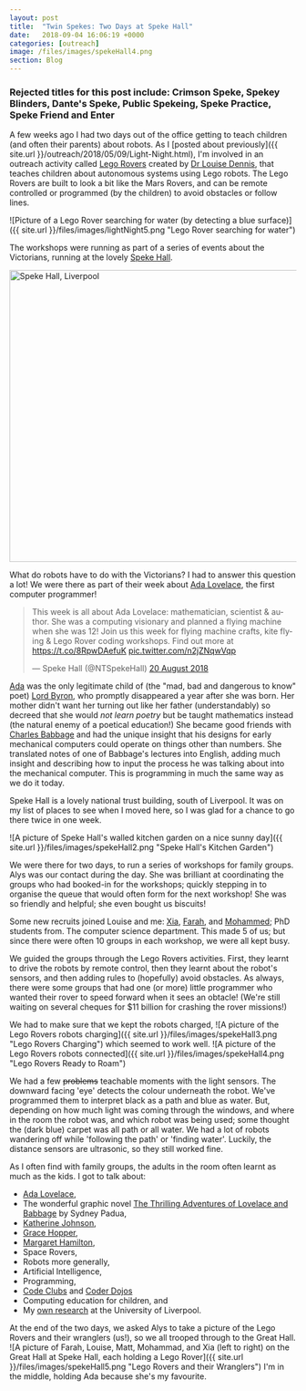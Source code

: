 ```yaml
---
layout: post
title:  "Twin Spekes: Two Days at Speke Hall"
date:   2018-09-04 16:06:19 +0000
categories: [outreach]
image: /files/images/spekeHall4.png
section: Blog
---
```


### Rejected titles for this post include: Crimson Speke, Spekey Blinders, Dante's Speke, Public Spekeing, Speke Practice, Speke Friend and Enter

A few weeks ago I had two days out of the office getting to teach children (and often their parents) about robots. As I [posted about previously]({{ site.url }}/outreach/2018/05/09/Light-Night.html), I'm involved in an outreach activity called [Lego Rovers](http://legorovers.csc.liv.ac.uk/) created by [Dr Louise Dennis](http://cgi.csc.liv.ac.uk/~lad/), that teaches children about autonomous systems using Lego robots. The Lego Rovers are built to look a bit like the Mars Rovers, and can be remote controlled or programmed (by the children) to avoid obstacles or follow lines.

![Picture of a Lego Rover searching for water (by detecting a blue surface)]({{ site.url }}/files/images/lightNight5.png "Lego Rover searching for water")

The workshops were running as part of a series of events about the Victorians, running at the lovely [Speke Hall](https://www.nationaltrust.org.uk/speke-hall-garden-and-estate).

<a title="By Daviessimo [CC BY-SA 3.0
 (https://creativecommons.org/licenses/by-sa/3.0
)], from Wikimedia Commons" href="https://commons.wikimedia.org/wiki/File:Speke_Hall,_Liverpool.jpg"><img width="512" alt="Speke Hall, Liverpool" src="https://upload.wikimedia.org/wikipedia/commons/thumb/8/8b/Speke_Hall%2C_Liverpool.jpg/512px-Speke_Hall%2C_Liverpool.jpg"></a>

What do robots have to do with the Victorians? I had to answer this question a lot! We were there as part of their week about [Ada Lovelace](https://findingada.com/about/who-was-ada/), the first computer programmer!

<blockquote class="twitter-tweet" data-lang="en-gb"><p lang="en" dir="ltr">This week is all about Ada Lovelace: mathematician, scientist &amp; author. She was a computing visionary and planned a flying machine when she was 12! Join us this week for flying machine crafts, kite flying &amp; Lego Rover coding workshops. Find out more at <a href="https://t.co/8RpwDAefuK">https://t.co/8RpwDAefuK</a> <a href="https://t.co/n2jZNqwVqp">pic.twitter.com/n2jZNqwVqp</a></p>&mdash; Speke Hall (@NTSpekeHall) <a href="https://twitter.com/NTSpekeHall/status/1031503648889729025?ref_src=twsrc%5Etfw">20 August 2018</a></blockquote>
<script async src="https://platform.twitter.com/widgets.js" charset="utf-8"></script>

[Ada](https://findingada.com/about/who-was-ada/) was the only legitimate child of (the "mad, bad and dangerous to know" poet) [Lord Byron](http://www.bbc.co.uk/history/historic_figures/byron_lord.shtml), who promptly disappeared a year after she was born. Her mother didn't want her turning out like her father (understandably) so decreed that she would *not learn poetry* but be taught mathematics instead (the natural enemy of a poetical education!) She became good friends with [Charles Babbage](http://www.computerhistory.org/babbage/charlesbabbage/) and had the unique insight that his designs for early mechanical computers could operate on things other than numbers. She translated notes of one of Babbage's lectures into English, adding much insight and describing how to input the process he was talking about  into the mechanical computer. This is programming in much the same way as we do it today.

Speke Hall is a lovely national trust building, south of Liverpool. It was on my list of places to see when I moved here, so I was glad for a chance to go there twice in one week.

![A picture of Speke Hall's walled kitchen garden on a nice sunny day]({{ site.url }}/files/images/spekeHall2.png "Speke Hall's Kitchen Garden")

We were there for two days, to run a series of workshops for family groups. Alys was our contact during the day. She was brilliant at coordinating the groups who had booked-in for the workshops; quickly stepping in to organise the queue that would often form for the next workshop! She was so friendly and helpful; she even bought us biscuits!

Some new recruits joined Louise and me: [Xia](http://cgi.csc.liv.ac.uk/~xiacui/), [Farah](http://cgi.csc.liv.ac.uk/~hsfalsha/), and [Mohammed](https://cgi.csc.liv.ac.uk/~suhaibani/); PhD students from. The computer science department. This made 5 of us; but since there were often 10 groups in each workshop, we were all kept busy.

We guided the groups through the Lego Rovers activities. First, they learnt to drive the robots by remote control, then they learnt about the robot's sensors, and then adding rules to (hopefully) avoid obstacles. As always, there were some groups that had one (or more) little programmer who wanted their rover to speed forward when it sees an obtacle! (We're still waiting on several cheques for $11 billion for crashing the rover missions!)

We had to make sure that we kept the robots charged,
![A picture of the Lego Rovers robots charging]({{ site.url }}/files/images/spekeHall3.png "Lego Rovers Charging")
which seemed to work well.
![A picture of the Lego Rovers robots connected]({{ site.url }}/files/images/spekeHall4.png "Lego Rovers Ready to Roam")

We had a few ~~problems~~ teachable moments with the light sensors. The downward facing 'eye' detects the colour underneath the robot. We've programmed them to interpret black as a path and blue as water. But, depending on how much light was coming through the windows, and where in the room the robot was, and which robot was being used; some thought the (dark blue) carpet was all path or all water. We had a lot of robots wandering off while 'following the path' or 'finding water'. Luckily, the distance sensors are ultrasonic, so they still worked fine.

As I often find with family groups, the adults in the room often learnt as much as the kids.
I got to talk about:
* [Ada Lovelace](https://findingada.com/about/who-was-ada/),
* The wonderful graphic novel [The Thrilling Adventures of Lovelace and Babbage](http://sydneypadua.com/2dgoggles/the-book/) by Sydney Padua,
* [Katherine Johnson](https://www.nasa.gov/content/katherine-johnson-biography),
* [Grace Hopper](http://www.amazingwomeninhistory.com/amazing-grace-hopper-computer-programmer/),
* [Margaret Hamilton](https://www.nasa.gov/feature/margaret-hamilton-apollo-software-engineer-awarded-presidential-medal-of-freedom),
* Space Rovers,
* Robots more generally,
* Artificial Intelligence,
* Programming,
* [Code Clubs](https://www.codeclub.org.uk/) and [Coder Dojos](https://coderdojo.com/)
* Computing education for children, and
* My [own research](/research/) at the University of Liverpool.

At the end of the two days, we asked Alys to take a picture of the Lego Rovers and their wranglers (us!), so we all trooped through to the Great Hall.
![A picture of Farah, Louise, Matt, Mohammad, and Xia (left to right) on the Great Hall at Speke Hall, each holding a Lego Rover]({{ site.url }}/files/images/spekeHall5.png "Lego Rovers and their Wranglers")
I'm in the middle, holding Ada because she's my favourite.
